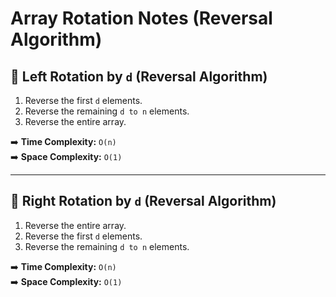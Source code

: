 # Array Rotation Notes (Reversal Algorithm)

## 🔄 Left Rotation by `d` (Reversal Algorithm)

1. Reverse the first `d` elements.  
2. Reverse the remaining `d to n` elements.  
3. Reverse the entire array.

➡️ **Time Complexity:** `O(n)`  
➡️ **Space Complexity:** `O(1)`  

---

## 🔁 Right Rotation by `d` (Reversal Algorithm)

1. Reverse the entire array.  
2. Reverse the first `d` elements.  
3. Reverse the remaining `d to n` elements.

➡️ **Time Complexity:** `O(n)`  
➡️ **Space Complexity:** `O(1)`

